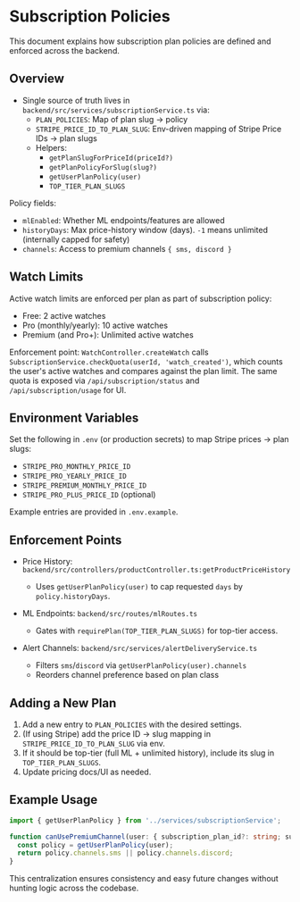 # Subscription Policies

This document explains how subscription plan policies are defined and enforced across the backend.

## Overview

- Single source of truth lives in `backend/src/services/subscriptionService.ts` via:
  - `PLAN_POLICIES`: Map of plan slug → policy
  - `STRIPE_PRICE_ID_TO_PLAN_SLUG`: Env-driven mapping of Stripe Price IDs → plan slugs
  - Helpers:
    - `getPlanSlugForPriceId(priceId?)`
    - `getPlanPolicyForSlug(slug?)`
    - `getUserPlanPolicy(user)`
    - `TOP_TIER_PLAN_SLUGS`

Policy fields:
- `mlEnabled`: Whether ML endpoints/features are allowed
- `historyDays`: Max price-history window (days). `-1` means unlimited (internally capped for safety)
- `channels`: Access to premium channels `{ sms, discord }`

## Watch Limits

Active watch limits are enforced per plan as part of subscription policy:

- Free: 2 active watches
- Pro (monthly/yearly): 10 active watches
- Premium (and Pro+): Unlimited active watches

Enforcement point: `WatchController.createWatch` calls `SubscriptionService.checkQuota(userId, 'watch_created')`, which counts the user's active watches and compares against the plan limit. The same quota is exposed via `/api/subscription/status` and `/api/subscription/usage` for UI.

## Environment Variables

Set the following in `.env` (or production secrets) to map Stripe prices → plan slugs:
- `STRIPE_PRO_MONTHLY_PRICE_ID`
- `STRIPE_PRO_YEARLY_PRICE_ID`
- `STRIPE_PREMIUM_MONTHLY_PRICE_ID`
- `STRIPE_PRO_PLUS_PRICE_ID` (optional)

Example entries are provided in `.env.example`.

## Enforcement Points

- Price History: `backend/src/controllers/productController.ts:getProductPriceHistory`
  - Uses `getUserPlanPolicy(user)` to cap requested `days` by `policy.historyDays`.

- ML Endpoints: `backend/src/routes/mlRoutes.ts`
  - Gates with `requirePlan(TOP_TIER_PLAN_SLUGS)` for top-tier access.

- Alert Channels: `backend/src/services/alertDeliveryService.ts`
  - Filters `sms`/`discord` via `getUserPlanPolicy(user).channels`
  - Reorders channel preference based on plan class

## Adding a New Plan

1. Add a new entry to `PLAN_POLICIES` with the desired settings.
2. (If using Stripe) add the price ID → slug mapping in `STRIPE_PRICE_ID_TO_PLAN_SLUG` via env.
3. If it should be top-tier (full ML + unlimited history), include its slug in `TOP_TIER_PLAN_SLUGS`.
4. Update pricing docs/UI as needed.

## Example Usage

```ts
import { getUserPlanPolicy } from '../services/subscriptionService';

function canUsePremiumChannel(user: { subscription_plan_id?: string; subscription_tier?: string }) {
  const policy = getUserPlanPolicy(user);
  return policy.channels.sms || policy.channels.discord;
}
```

This centralization ensures consistency and easy future changes without hunting logic across the codebase.
